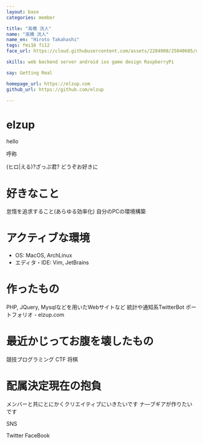 ```yaml
---
layout: base
categories: member

title: "高橋 洸人"
name: "高橋 洸人"
name_en: "Hiroto Takahashi"
tags: fmi16 fi12
face_url: https://cloud.githubusercontent.com/assets/2284908/25040685/df95d54c-2145-11e7-8c85-5a72998551a5.jpg

skills: web backend server android ios game design RaspberryPi

say: Getting Real

homepage_url: https://elzup.com
github_url: https://github.com/elzup

---
```


# elzup

hello

呼称

(ヒロ|える)?ざっぷ君?
どうぞお好きに


# 好きなこと

怠惰を追求すること(あらゆる効率化)
自分のPCの環境構築

# アクティブな環境

* OS: MacOS, ArchLinux
* エディタ・IDE: Vim, JetBrains

# 作ったもの

PHP, JQuery, Mysqlなどを用いたWebサイトなど
統計や通知系TwitterBot
ポートフォリオ - elzup.com

# 最近かじってお腹を壊したもの

競技プログラミング
CTF
将棋


# 配属決定現在の抱負

メンバーと共にとにかくクリエイティブにいきたいです
ナ―ブギアが作りたいです


SNS

Twitter
FaceBook
